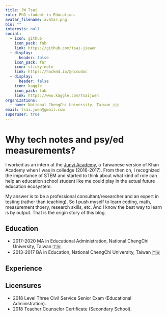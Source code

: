 ```yaml
---
title: JW Tsai
role: PhD student in Education.
avatar_filename: avatar.png
bio: ""
interests: null
social:
  - icon: github
    icon_pack: fab
    link: https://github.com/tsai-jiewen
  - display:
      header: false
    icon_pack: far
    icon: sticky-note
    link: https://hackmd.io/@nccudoc
  - display:
      header: false
    icon: kaggle
    icon_pack: fab
    link: https://www.kaggle.com/tsaijwen
organizations:
  - name: National ChengChi University, Taiwan 🇹🇼
email: tsai.jwen@gmail.com
superuser: true
---
```


# Why tech notes and psy/ed measurements? 

I worked as an intern at the [Junyi Academy](https://www.junyiacademy.org/), a Taiwanese version of Khan Academy when I was in colledge (2016-2017). From then on, I recognized the importance of STEM and started to think about what kind of role can help an education school student like me could play in the actual future education ecosystem. 

My answer is to be a professional consultant/researcher and an expert in testing (rather than teaching). So I push myself to learn coding, math, measurement thoery, research skills, etc. And I know the best way to learn is by output. That is the origin story of this blog. 



## Education
- 2017-2020 MA in Educational Administration, National ChengChi University, Taiwan 🇹🇼
- 2013-2017 BA in Education, National ChengChi University, Taiwan 🇹🇼

## Experience

## Licensures
- 2018 Level Three Civil Service Senior Exam (Educational Administration).
- 2018 Teacher Counselor Certificate (Secondary School).


